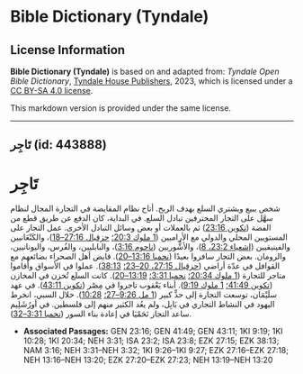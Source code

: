# Bible Dictionary (Tyndale)

## License Information

**Bible Dictionary (Tyndale)** is based on and adapted from: _Tyndale Open Bible Dictionary_, [Tyndale House Publishers](https://tyndaleopenresources.com/), 2023, which is licensed under a [CC BY-SA 4.0 license](https://creativecommons.org/licenses/by-sa/4.0/legalcode.en).

This markdown version is provided under the same license.



--------------------------------

## تَاجِر (id: 443888)

تَاجِر
======

شخص يبيع ويشتري السلع بهدف الربح. أتاح نظام المقايضة في التجارة المجال لنظام سهَّل على التجار المحترفين تبادل السلع. في البداية، كان الدفع عن طريق قطع من الفضة ([تكوين 23:16](https://ref.ly/Gen23:16)) ثم بالعملات أو بعض وسائل التبادل الأخرى. عمل التجار على المستويين المحلي والدولي مع الأراميين ([1 ملوك 20:3؛](https://ref.ly/1Kgs20:34) [حزقيال 27:16–18](https://ref.ly/Ezek27:16-Ezek27:18))، والكَنْعَانيين والفينيقيين ([إشعياء 23:2، 8](https://ref.ly/Isa23:2,Isa23:8))، والأشُّوريين ([ناحوم 3:16](https://ref.ly/Nah3:16))، والبابليين، والفُرس، واليونانيين، والرومان. بعض التجار سافروا بعيدًا ([نحميا 13:16–20](https://ref.ly/Neh13:16-Neh13:20)). قايض أهل الصحراء بضائعهم مع القوافل في عدّة أراضي ([حزقيال 27:15، 20–23؛](https://ref.ly/Ezek27:15,Ezek27:20-Ezek27:23) [38:13](https://ref.ly/Ezek38:13)). عملوا في الأسواق وأقاموا متاجر للتجارة ([1 ملوك 20:34؛](https://ref.ly/1Kgs20:34) [نحميا 3:31؛](https://ref.ly/Neh3:31) [13:19–20](https://ref.ly/Neh13:19-Neh13:20)). كانت السلع تُخزن في المخازن ([تكوين 41:49؛](https://ref.ly/Gen41:49) [1 ملوك 9:19](https://ref.ly/1Kgs9:19)). أبناء يَعْقوب تاجروا في مِصْر ([تكوين 43:11](https://ref.ly/Gen43:11)). في عهد سلَيْمَان، توسعت التجارة إلى حدٍّ كبير ([1 مل 9:26–27؛](https://ref.ly/1Kgs9:26-1Kgs9:27) [10:28](https://ref.ly/1Kgs10:28)). خلال السبي، انخرط اليهود في النشاط التجاري في بَابِل، ولم يعُد الكثير منهم إلى فلسطين. في أورُشَلِيم ساعد التجار نَحَمْيَا في إعادة بناء السور ([نحميا 3:31–32](https://ref.ly/Neh3:31-Neh3:32)).

* **Associated Passages:** GEN 23:16; GEN 41:49; GEN 43:11; 1KI 9:19; 1KI 10:28; 1KI 20:34; NEH 3:31; ISA 23:2; ISA 23:8; EZK 27:15; EZK 38:13; NAM 3:16; NEH 3:31–NEH 3:32; 1KI 9:26–1KI 9:27; EZK 27:16–EZK 27:18; NEH 13:16–NEH 13:20; EZK 27:20–EZK 27:23; NEH 13:19–NEH 13:20

